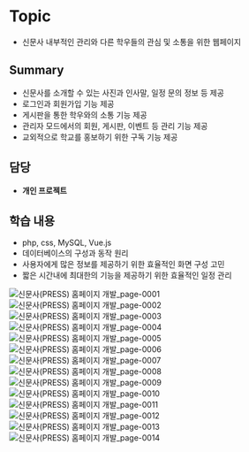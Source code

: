 # Topic

- 신문사 내부적인 관리와 다른 학우들의 관심 및 소통을 위한 웹페이지

## Summary

- 신문사를 소개할 수 있는 사진과 인사말, 일정 문의 정보 등 제공
- 로그인과 회원가입 기능 제공
- 게시판을 통한 학우와의 소통 기능 제공
- 관리자 모드에서의 회원, 게시판, 이벤트 등 관리 기능 제공
- 교외적으로 학교를 홍보하기 위한 구독 기능 제공

## 담당

- **개인 프로젝트**

## 학습 내용

- php, css, MySQL, Vue.js
- 데이터베이스의 구성과 동작 원리
- 사용자에게 많은 정보를 제공하기 위한 효율적인 화면 구성 고민
- 짧은 시간내에 최대한의 기능을 제공하기 위한 효율적인 일정 관리


![신문사(PRESS) 홈페이지 개발_page-0001](https://user-images.githubusercontent.com/89020936/158389543-4cb3e447-6540-4658-a5d8-af4583d51fc5.jpg)
![신문사(PRESS) 홈페이지 개발_page-0002](https://user-images.githubusercontent.com/89020936/158389552-a5b35d9b-d311-4bc6-b0b7-8d350d95b1e1.jpg)
![신문사(PRESS) 홈페이지 개발_page-0003](https://user-images.githubusercontent.com/89020936/158389558-e1d0ab8a-3738-4b3a-9c87-ff2bbd99ae65.jpg)
![신문사(PRESS) 홈페이지 개발_page-0004](https://user-images.githubusercontent.com/89020936/158389559-7594a6b9-56f4-45bf-ba44-5b5ad940a865.jpg)
![신문사(PRESS) 홈페이지 개발_page-0005](https://user-images.githubusercontent.com/89020936/158389565-478c47cc-09f3-4386-be70-820f65b30538.jpg)
![신문사(PRESS) 홈페이지 개발_page-0006](https://user-images.githubusercontent.com/89020936/158389569-7474361b-f853-40ad-b0b6-4e1048d5e9c5.jpg)
![신문사(PRESS) 홈페이지 개발_page-0007](https://user-images.githubusercontent.com/89020936/158389573-110e3f6d-7ab2-4778-9d88-be5a902840df.jpg)
![신문사(PRESS) 홈페이지 개발_page-0008](https://user-images.githubusercontent.com/89020936/158389575-b1ce71ee-50f4-48d6-aee0-3c4fb7fc053f.jpg)
![신문사(PRESS) 홈페이지 개발_page-0009](https://user-images.githubusercontent.com/89020936/158389579-57bfb0ff-941d-4672-9eae-4a41651d7ddc.jpg)
![신문사(PRESS) 홈페이지 개발_page-0010](https://user-images.githubusercontent.com/89020936/158389582-7ff9477e-1298-47ff-a84b-59dde0030144.jpg)
![신문사(PRESS) 홈페이지 개발_page-0011](https://user-images.githubusercontent.com/89020936/158389583-411f7518-d1fd-4ff0-aa5a-a82a8055bc7f.jpg)
![신문사(PRESS) 홈페이지 개발_page-0012](https://user-images.githubusercontent.com/89020936/158389585-c820735d-f718-4f51-af8d-43d517595ad7.jpg)
![신문사(PRESS) 홈페이지 개발_page-0013](https://user-images.githubusercontent.com/89020936/158389587-54137f9a-b93a-41c3-a8fb-02b4979d9b07.jpg)
![신문사(PRESS) 홈페이지 개발_page-0014](https://user-images.githubusercontent.com/89020936/158389590-77c00494-c945-4dcb-bbe0-c901b3b2ddc9.jpg)
